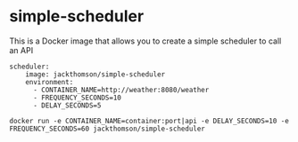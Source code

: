 # simple-scheduler

This is a Docker image that allows you to create a simple scheduler to call an API

```
scheduler:
    image: jackthomson/simple-scheduler
    environment:
      - CONTAINER_NAME=http://weather:8080/weather
      - FREQUENCY_SECONDS=10
      - DELAY_SECONDS=5
```

```
docker run -e CONTAINER_NAME=container:port|api -e DELAY_SECONDS=10 -e FREQUENCY_SECONDS=60 jackthomson/simple-scheduler
```
